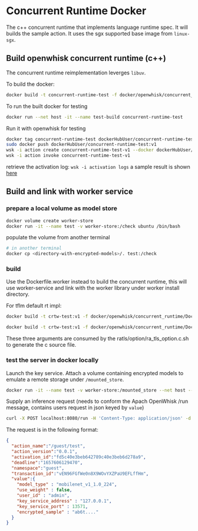 # Concurrent Runtime Docker

The c++ concurrent runtime that implements language runtime spec. It will builds the sample action. It uses the sgx supported base image from `linux-sgx`.

## Build openwhisk concurrent runtime (c++)

The concurrent runtime reimplementation leverges `libuv`.

To build the docker:

```sh
docker build -t concurrent-runtime-test -f docker/openwhisk/concurrent_runtime/Dockerfile .
```

To run the built docker for testing

```sh
docker run --net host -it --name test-build concurrent-runtime-test
```

Run it with openwhisk for testing

```sh
docker tag concurrent-runtime-test dockerHubUser/concurrent-runtime-test:v1
sudo docker push dockerHubUser/concurrent-runtime-test:v1
wsk -i action create concurrent-runtime-test-v1 --docker dockerHubUser/concurrent-runtime-test:v1
wsk -i action invoke concurrent-runtime-test-v1
```

retrieve the activation log: `wsk -i activation logs` a sample result is shown [here](#concurrent-runtime-test-log-sample-service)

## Build and link with worker service

### prepare a local volume as model store

```bash
docker volume create worker-store
docker run -it --name test -v worker-store:/check ubuntu /bin/bash
```

populate the volume from another terminal

```bash
# in another terminal
docker cp <directory-with-encrypted-models>/. test:/check
```

### build

Use the Dockerfile.worker instead to build the concurrent runtime, this will use worker-service and link with the worker library under worker install directory.

For tflm default rt impl:

```bash
docker build -t crtw-test:v1 -f docker/openwhisk/concurrent_runtime/Dockerfile.worker --build-arg INFERENCERT="TFLM_DEFAULT" .
```

```bash
docker build -t crtw-test:v1 -f docker/openwhisk/concurrent_runtime/Dockerfile.worker --build-arg INFERENCERT="TVMCRT_DEFAULT" --build-arg TVM_MODULE_PATH=/examples/tvm-mb/mobilenet1.0 .
```

These three arguments are consumed by the ratls/option/ra_tls_option.c.sh to generate the c source file.

### test the server in docker locally

Launch the key service. Attach a volume containing encrypted models to emulate a remote storage under `/mounted_store`.

```bash
docker run -it --name test -v worker-store:/mounted_store --net host --device /dev/sgx_enclave:/dev/sgx/enclave -v /var/run/aesmd:/var/run/aesmd crtw-test:v1
```

Supply an inference request (needs to conform the Apach OpenWhisk /run message, contains users request in json keyed by `value`)

```bash
curl -X POST localhost:8080/run -H 'Content-Type: application/json' -d @<openwhisk-run-request.json>
```

The request is in the following format:

```json
{
  "action_name":"/guest/test",
  "action_version":"0.0.1",
  "activation_id":"fd5c40e3beb642789c40e3beb6d278a9",
  "deadline":"1657606129470",
  "namespace":"guest",
  "transaction_id":"vEN96FGfWe0n8X9WOvYXZPaU9EFLffHm",
  "value":{
    "model_type" : "mobilenet_v1_1.0_224",
    "use_weight" : false,
    "user_id" : "admin",
    "key_service_address" : "127.0.0.1",
    "key_service_port" : 13571,
    "encrypted_sample" : "ab6t...."
  }
}
```
